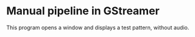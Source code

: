 # Manual pipeline in GStreamer
This program opens a window and displays a test pattern, without audio.